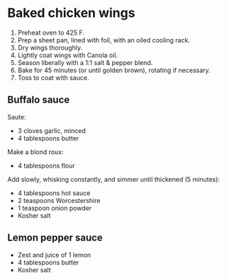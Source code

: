 Baked chicken wings
===================

1. Preheat oven to 425 F.
2. Prep a sheet pan, lined with foil, with an oiled cooling rack.
2. Dry wings thoroughly.
3. Lightly coat wings with Canola oil.
4. Season liberally with a 1:1 salt & pepper blend.
5. Bake for 45 minutes (or until golden brown), rotating if necessary.
6. Toss to coat with sauce.

Buffalo sauce
-------------

Saute:

- 3 cloves garlic, minced
- 4 tablespoons butter

Make a blond roux:

- 4 tablespoons flour

Add slowly, whisking constantly, and simmer until thickened (5 minutes):

- 4 tablespoons hot sauce
- 2 teaspoons Worcestershire
- 1 teaspoon onion powder
- Kosher salt

Lemon pepper sauce
------------------

- Zest and juice of 1 lemon
- 4 tablespoons butter
- Kosher salt
